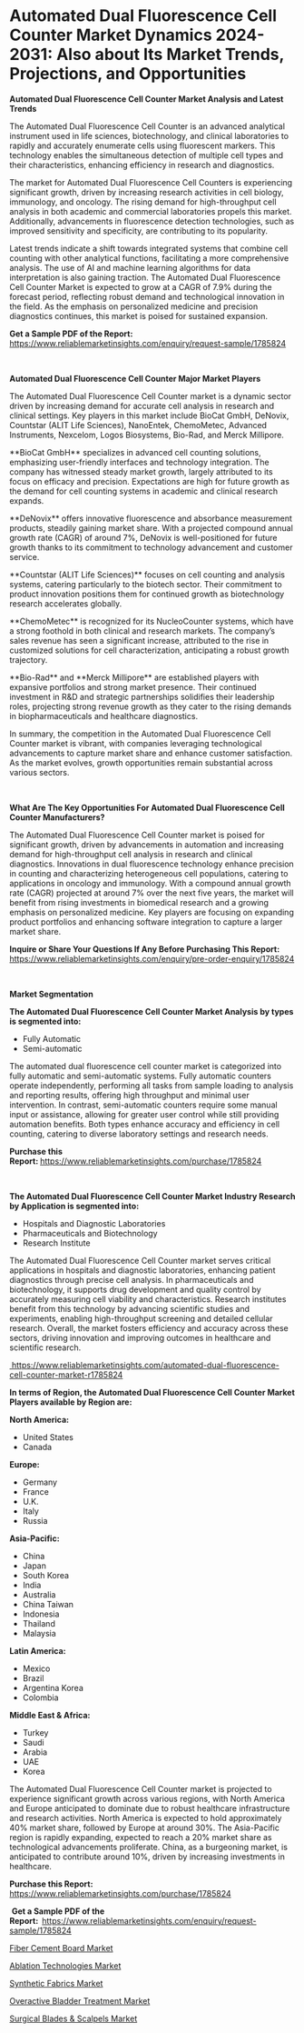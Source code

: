 <p><h1>Automated Dual Fluorescence Cell Counter Market Dynamics 2024-2031: Also about Its Market Trends, Projections, and Opportunities</h1></p><p><strong>Automated Dual Fluorescence Cell Counter Market Analysis and Latest Trends</strong></p>
<p><p>The Automated Dual Fluorescence Cell Counter is an advanced analytical instrument used in life sciences, biotechnology, and clinical laboratories to rapidly and accurately enumerate cells using fluorescent markers. This technology enables the simultaneous detection of multiple cell types and their characteristics, enhancing efficiency in research and diagnostics.</p><p>The market for Automated Dual Fluorescence Cell Counters is experiencing significant growth, driven by increasing research activities in cell biology, immunology, and oncology. The rising demand for high-throughput cell analysis in both academic and commercial laboratories propels this market. Additionally, advancements in fluorescence detection technologies, such as improved sensitivity and specificity, are contributing to its popularity.</p><p>Latest trends indicate a shift towards integrated systems that combine cell counting with other analytical functions, facilitating a more comprehensive analysis. The use of AI and machine learning algorithms for data interpretation is also gaining traction. The Automated Dual Fluorescence Cell Counter Market is expected to grow at a CAGR of 7.9% during the forecast period, reflecting robust demand and technological innovation in the field. As the emphasis on personalized medicine and precision diagnostics continues, this market is poised for sustained expansion.</p></p>
<p><strong>Get a Sample PDF of the Report:&nbsp;</strong> <a href="https://www.reliablemarketinsights.com/enquiry/request-sample/1785824?utm_campaign=1518&utm_medium=2&utm_source=Github&utm_content=ia&utm_term=09102024&utm_id=automated-dual-fluorescence-cell-counter">https://www.reliablemarketinsights.com/enquiry/request-sample/1785824</a></p>
<p>&nbsp;</p>
<p><strong>Automated Dual Fluorescence Cell Counter Major Market Players</strong></p>
<p><p>The Automated Dual Fluorescence Cell Counter market is a dynamic sector driven by increasing demand for accurate cell analysis in research and clinical settings. Key players in this market include BioCat GmbH, DeNovix, Countstar (ALIT Life Sciences), NanoEntek, ChemoMetec, Advanced Instruments, Nexcelom, Logos Biosystems, Bio-Rad, and Merck Millipore.</p><p>**BioCat GmbH** specializes in advanced cell counting solutions, emphasizing user-friendly interfaces and technology integration. The company has witnessed steady market growth, largely attributed to its focus on efficacy and precision. Expectations are high for future growth as the demand for cell counting systems in academic and clinical research expands.</p><p>**DeNovix** offers innovative fluorescence and absorbance measurement products, steadily gaining market share. With a projected compound annual growth rate (CAGR) of around 7%, DeNovix is well-positioned for future growth thanks to its commitment to technology advancement and customer service.</p><p>**Countstar (ALIT Life Sciences)** focuses on cell counting and analysis systems, catering particularly to the biotech sector. Their commitment to product innovation positions them for continued growth as biotechnology research accelerates globally.</p><p>**ChemoMetec** is recognized for its NucleoCounter systems, which have a strong foothold in both clinical and research markets. The company’s sales revenue has seen a significant increase, attributed to the rise in customized solutions for cell characterization, anticipating a robust growth trajectory.</p><p>**Bio-Rad** and **Merck Millipore** are established players with expansive portfolios and strong market presence. Their continued investment in R&D and strategic partnerships solidifies their leadership roles, projecting strong revenue growth as they cater to the rising demands in biopharmaceuticals and healthcare diagnostics.</p><p>In summary, the competition in the Automated Dual Fluorescence Cell Counter market is vibrant, with companies leveraging technological advancements to capture market share and enhance customer satisfaction. As the market evolves, growth opportunities remain substantial across various sectors.</p></p>
<p>&nbsp;</p>
<p><strong>What Are The Key Opportunities For Automated Dual Fluorescence Cell Counter Manufacturers?</strong></p>
<p><p>The Automated Dual Fluorescence Cell Counter market is poised for significant growth, driven by advancements in automation and increasing demand for high-throughput cell analysis in research and clinical diagnostics. Innovations in dual fluorescence technology enhance precision in counting and characterizing heterogeneous cell populations, catering to applications in oncology and immunology. With a compound annual growth rate (CAGR) projected at around 7% over the next five years, the market will benefit from rising investments in biomedical research and a growing emphasis on personalized medicine. Key players are focusing on expanding product portfolios and enhancing software integration to capture a larger market share.</p></p>
<p><strong>Inquire or Share Your Questions If Any Before Purchasing This Report:</strong> <a href="https://www.reliablemarketinsights.com/enquiry/pre-order-enquiry/1785824?utm_campaign=1518&utm_medium=2&utm_source=Github&utm_content=ia&utm_term=09102024&utm_id=automated-dual-fluorescence-cell-counter">https://www.reliablemarketinsights.com/enquiry/pre-order-enquiry/1785824</a></p>
<p>&nbsp;</p>
<p><strong>Market Segmentation</strong></p>
<p><strong>The Automated Dual Fluorescence Cell Counter Market Analysis by types is segmented into:</strong></p>
<p><ul><li>Fully Automatic</li><li>Semi-automatic</li></ul></p>
<p><p>The automated dual fluorescence cell counter market is categorized into fully automatic and semi-automatic systems. Fully automatic counters operate independently, performing all tasks from sample loading to analysis and reporting results, offering high throughput and minimal user intervention. In contrast, semi-automatic counters require some manual input or assistance, allowing for greater user control while still providing automation benefits. Both types enhance accuracy and efficiency in cell counting, catering to diverse laboratory settings and research needs.</p></p>
<p><strong>Purchase this Report:&nbsp;</strong><a href="https://www.reliablemarketinsights.com/purchase/1785824?utm_campaign=1518&utm_medium=2&utm_source=Github&utm_content=ia&utm_term=09102024&utm_id=automated-dual-fluorescence-cell-counter">https://www.reliablemarketinsights.com/purchase/1785824</a></p>
<p>&nbsp;</p>
<p><strong>The Automated Dual Fluorescence Cell Counter Market Industry Research by Application is segmented into:</strong></p>
<p><ul><li>Hospitals and Diagnostic Laboratories</li><li>Pharmaceuticals and Biotechnology</li><li>Research Institute</li></ul></p>
<p><p>The Automated Dual Fluorescence Cell Counter market serves critical applications in hospitals and diagnostic laboratories, enhancing patient diagnostics through precise cell analysis. In pharmaceuticals and biotechnology, it supports drug development and quality control by accurately measuring cell viability and characteristics. Research institutes benefit from this technology by advancing scientific studies and experiments, enabling high-throughput screening and detailed cellular research. Overall, the market fosters efficiency and accuracy across these sectors, driving innovation and improving outcomes in healthcare and scientific research.</p></p>
<p><a href="https://www.reliablemarketinsights.com/automated-dual-fluorescence-cell-counter-market-r1785824?utm_campaign=1518&utm_medium=2&utm_source=Github&utm_content=ia&utm_term=09102024&utm_id=automated-dual-fluorescence-cell-counter">&nbsp;https://www.reliablemarketinsights.com/automated-dual-fluorescence-cell-counter-market-r1785824</a></p>
<p><strong>In terms of Region, the Automated Dual Fluorescence Cell Counter Market Players available by Region are:</strong></p>
<p>
    <p> <strong> North America: </strong>
        <ul>
            <li>United States</li>
            <li>Canada</li>
        </ul>
        </p> 
    <p> <strong> Europe: </strong>
        <ul>
            <li>Germany</li>
            <li>France</li>
            <li>U.K.</li>
            <li>Italy</li>
            <li>Russia</li>
        </ul>
        </p> 
    <p> <strong> Asia-Pacific: </strong>
        <ul>
            <li>China</li>
            <li>Japan</li>
            <li>South Korea</li>
            <li>India</li>
            <li>Australia</li>
            <li>China Taiwan</li>
            <li>Indonesia</li>
            <li>Thailand</li>
            <li>Malaysia</li>
        </ul>
        </p> 
    <p> <strong> Latin America: </strong>
        <ul>
            <li>Mexico</li>
            <li>Brazil</li>
            <li>Argentina Korea</li>
            <li>Colombia</li>
        </ul>
        </p> 
    <p> <strong> Middle East & Africa: </strong>
        <ul>
            <li>Turkey</li>
            <li>Saudi</li>
            <li>Arabia</li>
            <li>UAE</li>
            <li>Korea</li>
        </ul>
    </p>
    </p>
<p><p>The Automated Dual Fluorescence Cell Counter market is projected to experience significant growth across various regions, with North America and Europe anticipated to dominate due to robust healthcare infrastructure and research activities. North America is expected to hold approximately 40% market share, followed by Europe at around 30%. The Asia-Pacific region is rapidly expanding, expected to reach a 20% market share as technological advancements proliferate. China, as a burgeoning market, is anticipated to contribute around 10%, driven by increasing investments in healthcare.</p></p>
<p><strong>Purchase this Report: </strong><a href="https://www.reliablemarketinsights.com/purchase/1785824?utm_campaign=1518&utm_medium=2&utm_source=Github&utm_content=ia&utm_term=09102024&utm_id=automated-dual-fluorescence-cell-counter">https://www.reliablemarketinsights.com/purchase/1785824</a></p>
<p>&nbsp;<strong>Get a Sample PDF of the Report:&nbsp;&nbsp;</strong><a href="https://www.reliablemarketinsights.com/enquiry/request-sample/1785824?utm_campaign=1518&utm_medium=2&utm_source=Github&utm_content=ia&utm_term=09102024&utm_id=automated-dual-fluorescence-cell-counter">https://www.reliablemarketinsights.com/enquiry/request-sample/1785824</a></p>
<p><strong></strong></p>
<p><p><a href="https://www.linkedin.com/pulse/unlocking-growth-potential-strategic-analysis-fiber-cement-vousf?utm_campaign=1518&utm_medium=2&utm_source=Github&utm_content=ia&utm_term=09102024&utm_id=automated-dual-fluorescence-cell-counter">Fiber Cement Board Market</a></p><p><a href="https://www.linkedin.com/pulse/in-depth-analysis-global-ablation-technologies-market-scope-xam7c?utm_campaign=1518&utm_medium=2&utm_source=Github&utm_content=ia&utm_term=09102024&utm_id=automated-dual-fluorescence-cell-counter">Ablation Technologies Market</a></p><p><a href="https://www.linkedin.com/pulse/synthetic-fabrics-market-opportunities-emerging-global-trends-4scjf?utm_campaign=1518&utm_medium=2&utm_source=Github&utm_content=ia&utm_term=09102024&utm_id=automated-dual-fluorescence-cell-counter">Synthetic Fabrics Market</a></p><p><a href="https://www.linkedin.com/pulse/future-overactive-bladder-treatment-market-global-forecast-jihoc?utm_campaign=1518&utm_medium=2&utm_source=Github&utm_content=ia&utm_term=09102024&utm_id=automated-dual-fluorescence-cell-counter">Overactive Bladder Treatment Market</a></p><p><a href="https://www.linkedin.com/pulse/global-surgical-blades-scalpels-market-focus-product-type-bladehandle-ipmoc?utm_campaign=1518&utm_medium=2&utm_source=Github&utm_content=ia&utm_term=09102024&utm_id=automated-dual-fluorescence-cell-counter">Surgical Blades & Scalpels Market</a></p></p>